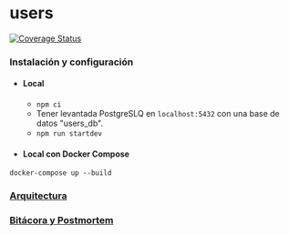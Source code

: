 # users

[![Coverage Status](https://coveralls.io/repos/github/spotifiuby-taller2/demo-users/badge.svg?branch=master&t=mgYLlV)](https://coveralls.io/github/spotifiuby-taller2/demo-users?branch=master)

### Instalación y configuración

- #### Local
    * `npm ci`
    * Tener levantada PostgreSLQ en `localhost:5432` con una base de datos "users_db".
    * `npm run startdev`

- #### Local con Docker Compose

```
docker-compose up --build
```

### [Arquitectura](https://drive.google.com/file/d/1aOISbgnXT0ToTs0DnvuCf7xsU4iSmJUU/view?usp=sharing)

### [Bitácora y Postmortem](https://spotifiuby-taller2.github.io/bitacora/)
